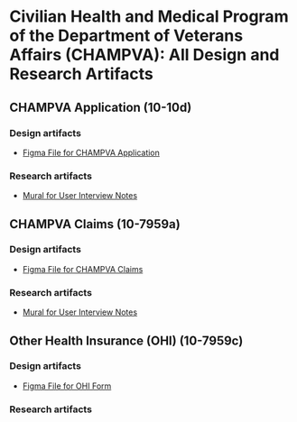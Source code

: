 # Civilian Health and Medical Program of the Department of Veterans Affairs (CHAMPVA): All Design and Research Artifacts

## CHAMPVA Application (10-10d)

### Design artifacts
- [Figma File for CHAMPVA Application](https://www.figma.com/design/UmAtr3ULQEInMXfNFwP0g0/Application-for-CHAMPVA?m=auto&t=nXLAbnSNfkJ5y14k-6)
### Research artifacts
- [Mural for User Interview Notes](https://app.mural.co/t/departmentofveteransaffairs9999/m/departmentofveteransaffairs9999/1712766096062/a4141cf44d7867853fb69698ea6003aa2216d5d4)

## CHAMPVA Claims (10-7959a)
### Design artifacts
- [Figma File for CHAMPVA Claims](https://www.figma.com/design/Tfhq5h2LwXEeEEtFBAAFOv/CHAMPVA-Claims-(10-7959a)?m=auto&t=nXLAbnSNfkJ5y14k-6)
  
### Research artifacts
- [Mural for User Interview Notes](https://app.mural.co/t/departmentofveteransaffairs9999/m/departmentofveteransaffairs9999/1724429351481/1c421fa57889726df80b9bae0311733c27f705af?sender=uef36611991f345316f538329)


## Other Health Insurance (OHI) (10-7959c)
### Design artifacts
- [Figma File for OHI Form](https://www.figma.com/design/sSPoS7R9HE6ZlxRESRy2ms/Other-Health-Insurance-Certification-(10-7959c)-Form?m=auto&t=nXLAbnSNfkJ5y14k-6)
### Research artifacts
